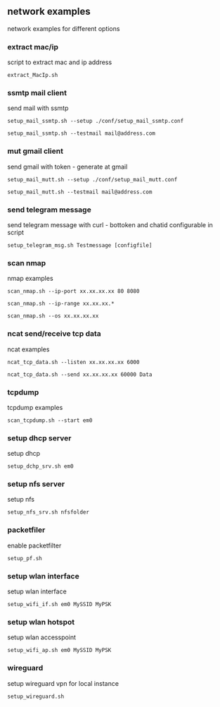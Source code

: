 ## network examples
network examples for different options

### extract mac/ip
script to extract mac and ip address
``` 
extract_MacIp.sh
``` 

### ssmtp mail client
send mail with ssmtp
``` 
setup_mail_ssmtp.sh --setup ./conf/setup_mail_ssmtp.conf

setup_mail_ssmtp.sh --testmail mail@address.com
```

### mut gmail client
send gmail with token - generate at gmail
``` 
setup_mail_mutt.sh --setup ./conf/setup_mail_mutt.conf

setup_mail_mutt.sh --testmail mail@address.com
``` 

### send telegram message
send telegram message with curl - bottoken and chatid configurable in script
``` 
setup_telegram_msg.sh Testmessage [configfile]

``` 

### scan nmap
nmap examples
``` 
scan_nmap.sh --ip-port xx.xx.xx.xx 80 8080

scan_nmap.sh --ip-range xx.xx.xx.*

scan_nmap.sh --os xx.xx.xx.xx
``` 

### ncat send/receive tcp data
ncat examples
``` 
ncat_tcp_data.sh --listen xx.xx.xx.xx 6000

ncat_tcp_data.sh --send xx.xx.xx.xx 60000 Data
``` 

### tcpdump
tcpdump examples
``` 
scan_tcpdump.sh --start em0
``` 

### setup dhcp server
setup dhcp
``` 
setup_dchp_srv.sh em0
``` 

### setup nfs server
setup nfs
``` 
setup_nfs_srv.sh nfsfolder
``` 

### packetfiler
enable packetfilter
``` 
setup_pf.sh
``` 

### setup wlan interface
setup wlan interface
``` 
setup_wifi_if.sh em0 MySSID MyPSK
``` 

### setup wlan hotspot
setup wlan accesspoint
``` 
setup_wifi_ap.sh em0 MySSID MyPSK
``` 

### wireguard
setup wireguard vpn for local instance
``` 
setup_wireguard.sh
``` 
